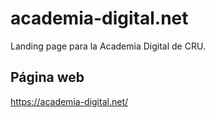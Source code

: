 # academia-digital.net
Landing page para la Academia Digital de CRU.
## Página web
https://academia-digital.net/
